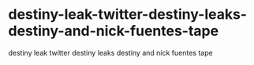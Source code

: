 # destiny-leak-twitter-destiny-leaks-destiny-and-nick-fuentes-tape
destiny leak twitter destiny leaks destiny and nick fuentes  tape
